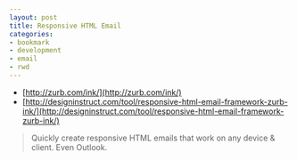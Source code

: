 ```yaml
---
layout: post
title: Responsive HTML Email
categories:
- bookmark
- development
- email
- rwd
---
```


* [http://zurb.com/ink/](http://zurb.com/ink/)
* [http://designinstruct.com/tool/responsive-html-email-framework-zurb-ink/](http://designinstruct.com/tool/responsive-html-email-framework-zurb-ink/)

> Quickly create responsive HTML emails that work on any device & client. Even Outlook.